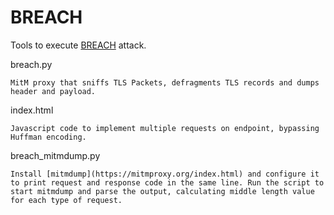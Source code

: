 BREACH
=====================

Tools to execute [BREACH](http://breachattack.com) attack.

breach.py
	
	MitM proxy that sniffs TLS Packets, defragments TLS records and dumps header and payload.

index.html
	
	Javascript code to implement multiple requests on endpoint, bypassing Huffman encoding.
	
breach_mitmdump.py
	
	Install [mitmdump](https://mitmproxy.org/index.html) and configure it to print request and response code in the same line. Run the script to start mitmdump and parse the output, calculating middle length value for each type of request.
